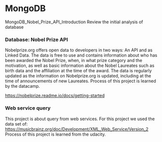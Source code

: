 # MongoDB


MongoDB_Nobel_Prize_API_Introduction
Review the initial analysis of database

### Database: Nobel Prize API
Nobelprize.org offers open data to developers in two ways: An API and as Linked Data. The data is free to use and contains information about who has been awarded the Nobel Prize, when, in what prize category and the motivation, as well as basic information about the Nobel Laureates such as birth data and the affiliation at the time of the award. The data is regularly updated as the information on Nobelprize.org is updated, including at the time of announcements of new Laureates. Process of this project is learned by the datacamp.

https://nobelprize.readme.io/docs/getting-started



### Web service query
This project is about query from web services. For this project we used the data set of:
https://musicbrainz.org/doc/Development/XML_Web_Service/Version_2
Process of this project is learned from the udacity.

